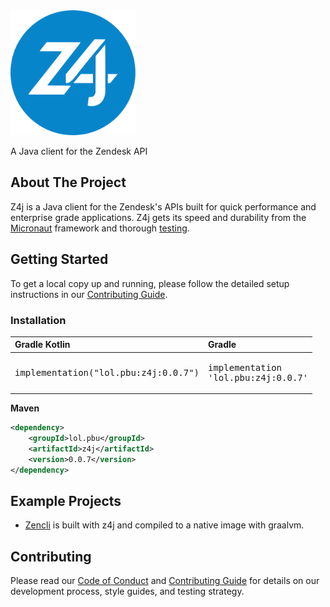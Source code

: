 <img src="src/main/docs/z4j.svg" width="200" alt="z4j logo"> 

A Java client for the Zendesk API

## About The Project

Z4j is a Java client for the Zendesk's APIs built for quick performance and enterprise grade applications.
Z4j gets its speed and durability from the [Micronaut] framework and thorough [testing].

## Getting Started

To get a local copy up and running, please follow the detailed setup instructions in our
[Contributing Guide].

### Installation

| Gradle Kotlin                                  | Gradle                                        |
|:-----------------------------------------------|:----------------------------------------------|
| <pre>implementation("lol.pbu:z4j:0.0.7")</pre> | <pre>implementation 'lol.pbu:z4j:0.0.7'</pre> |

**Maven**

```xml
<dependency>
	<groupId>lol.pbu</groupId>
	<artifactId>z4j</artifactId>
	<version>0.0.7</version>
</dependency>
```

## Example Projects

- [Zencli] is built with z4j and compiled to a native image with graalvm.

## Contributing

Please read our [Code of Conduct](CODE_OF_CONDUCT.md) and [Contributing Guide](CONTRIBUTING.md) for details on our
development process, style guides, and testing strategy.

[Contributing Guide]:CONTRIBUTING.md#set-up-your-machine

[Micronaut]:https://graal.cloud/gdk/

[testing]:CONTRIBUTING.md#testing

[Zencli]:https://github.com/PeanutButter-Unicorn/zencli
